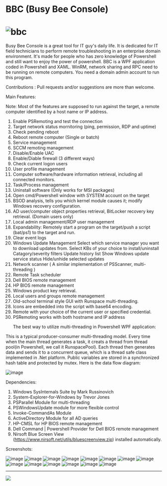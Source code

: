 # BBC (Busy Bee Console)
![bbc](https://user-images.githubusercontent.com/57880343/144734094-ded457c6-3f07-4dd9-b5f1-012e3d3d9d5f.png)
============================================================================
Busy Bee Console is a great tool for IT guy's daily life.
It is dedicated for IT field technicians to perform remote troubleshooting in an enterprise domain environment. It's made for people who has zero knowledge of Powershell and still want to enjoy the power of powershell.
BBC is a WPF application coded in Powershell and XAML. WinRM, network sharing and RPC need to be running on remote computers. You need a domain admin account to run this program.

Contributions : Pull requests and/or suggestions are more than welcome.

Main Features:

Note: Most of the features are supposed to run against the target, a remote computer identified by a host name or IP address.

1. Enable PSRemoting and test the connection
2. Target network status mornitoring (ping, permission, RDP and uptime)
3. Check pending reboot
4. Reboot remote computer (Single or batch)
5. Service management
6. SCCM remoting management
7. Disable/Enable UAC
8. Enable/Diable firewall (3 different ways)
9. Check current logon users
10. User profile management
11. Computer software/hardware information retrieval, including all connected monitors.
12. Task/Process management
13. Uninstall software (Only works for MSI packages)
14. Open cmd/Powershell window with SYSTEM account on the target
15. BSOD analysis, tells you which kernel module causes it; modify Windows recovery configuration.
16. AD user/computer object properties retrieval, BitLocker recovery key retrieval. (Domain users only)
17. Local admin management/RDP user management
18. Expandability: Remotely start a program on the target/push a script (bat/ps1) to the target and run.
19. Clear event logs
20. Windows Update Management
    Select which service manager you want to download updates from.
    Select KBs of your choice to install/uninstall
    Catagory/severity filters
    Update history list
    Show Windows update service status
    Hide/unhide selected updates
21. Network scanner ( A similar implementation of PSScanner, multi-threading )
22. Remote Task scheduler
23. Dell BIOS remote management
24. HP BIOS remote management
25. Windows product key retrieval.
26. Local users and groups remote management
27. Old-school terminal style GUI with Runspace multi-threading.
28. Icons are embedded into the script with base64 encoding.
29. Remote with your choice of the current user or specified credential.
30. PSRemoting works with both hostname and IP address

<UL>The best way to utilize multi-threading in Powershell WPF application:</UL>

This is a typical producer-consumer multi-threading model. Every time when the main thread generates a task, it creats a thread from thread pool(in Powershell, we call it RunspacePool). Each thread then generates data and sends it to a concurrent queue, which is a thread safe class implemented in .Net platform. Public variables are stored in a synchronized hash table and protected by mutex. Here is the data flow diagram:

![image](https://user-images.githubusercontent.com/57880343/147326547-5bdde78d-6a86-4647-80f3-aedf7501c2f9.png)

Dependencies:
1. Windows SysInternals Suite by Mark Russinovich
2. System-Explorer-for-Windows by Trevor Jones
3. PSParallel Module for multi-threading
4. PSWindowsUpdate module for more flexible control
5. Invoke-CommandAs Module
6. ActiveDirectory Module for all AD queries
7. HP-CMSL for HP BIOS remote management
8. Dell Command | Powershell Provider for Dell BIOS remote management
9. Nirsoft Blue Screen View (https://www.nirsoft.net/utils/bluescreenview.zip) installed automatically.

Screenshots:

![image](https://user-images.githubusercontent.com/57880343/147308510-e490ad56-1cea-4260-95a6-492ddb344725.png)
![image](https://user-images.githubusercontent.com/57880343/147308573-323579f9-4313-4ac2-a2b8-b8de8ca793b7.png)
![image](https://user-images.githubusercontent.com/57880343/147308991-c052e11b-0ab4-42de-bff6-5f41173d1ad4.png)
![image](https://user-images.githubusercontent.com/57880343/147309085-c9830edd-bdf0-475f-804e-fb834f555055.png)
![image](https://user-images.githubusercontent.com/57880343/147309179-d9131bec-1e51-4ea7-9f3f-63962634c4f1.png)
![image](https://user-images.githubusercontent.com/57880343/147309308-0e1719ac-f0d0-40ab-987a-2929f373a373.png)
![image](https://user-images.githubusercontent.com/57880343/147363737-4289b401-d8a8-4d71-bf41-753aba28cdcc.png)
![image](https://user-images.githubusercontent.com/57880343/147364172-38ace93e-ac6e-4cd9-a66c-ef617eb55e7e.png)
![image](https://user-images.githubusercontent.com/57880343/147364659-cc133e6d-7517-4ea4-8d6a-c0679d1c4da1.png)
![image](https://user-images.githubusercontent.com/57880343/147309535-77ea062b-dddd-4ecc-9b67-029e67707dee.png)
![image](https://user-images.githubusercontent.com/57880343/147309763-47279efd-23f2-4652-a16c-bce47cc62f58.png)
![image](https://user-images.githubusercontent.com/57880343/147309906-2e1cce7b-a379-4fca-8a92-de84944cd058.png)
![image](https://user-images.githubusercontent.com/57880343/147309946-a7d40b61-25a7-4da3-abc7-5fbeede793a2.png)
![image](https://user-images.githubusercontent.com/57880343/147310032-49a6a1a6-3393-48aa-a459-f6f8f23fc85b.png)

---------------
![](https://komarev.com/ghpvc/?username=MeCRO-DEV&color=green)
